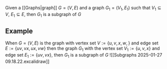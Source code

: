 Given a [[Graphs|graph]] $G=(V,E)$ and a graph $G_{1}=(V_{1},E_{1})$ such that $V_{1}\subseteq V$, $E_{1}\subseteq E$, then $G_{1}$ is a subgraph of $G$
## Example
When $G=(V,E)$ is the graph with vertex set $V:=\{ u,v,x,w, \}$ and edge set $E:=\{ uv,vx,ux,vw \}$ then the graph $G_{1}$ with the vertex set $V_{1}:=\{ u,v,x \}$ and edge set $E_{1}:=\{ uv,vx \}$, then $G_{1}$ is a subgraph of $G$
![[Subgraphs 2025-01-27 09.18.22.excalidraw]]